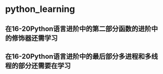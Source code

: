 # python_learning

## 在16-20Python语言进阶中的第二部分函数的进阶中的修饰器还需学习  
## 在16-20Python语言进阶中的最后部分多进程和多线程的部分还需要在学习